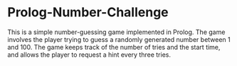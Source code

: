 # Prolog-Number-Challenge
This is a simple number-guessing game implemented in Prolog. The game involves the player trying to guess a randomly generated number between 1 and 100. The game keeps track of the number of tries and the start time,  and allows the player to request a hint every three tries.
